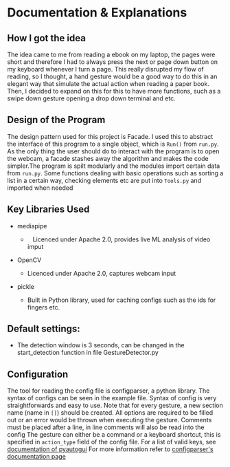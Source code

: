 # Documentation & Explanations

## How I got the idea

The idea came to me from reading a ebook on my laptop, the pages were short and therefore I had to always press the next or page down button on my keyboard whenever I turn a page. This really disrupted my flow of reading, so I thought, a hand gesture would be a good way to do this in an elegant way that simulate the actual action when reading a paper book. Then, I decided to expand on this for this to have more functions, such as a swipe down gesture opening a drop down terminal and etc. 

## Design of the Program

The design pattern used for this project is Facade. I used this to abstract the interface of this program to a single object, which is `Run()` from `run.py`. As the only thing the user should do to interact with the program is to open the webcam, a facade stashes away the algorithm and makes the code simpler.The program is spilt modularly and the modules import certain data from `run.py`. Some functions dealing with basic operations such as sorting a list in a certain way, checking elements etc are put into `Tools.py` and imported when needed

## Key Libraries Used

- mediapipe 
  
  -    Licenced under Apache 2.0, provides live ML analysis of video imput

- OpenCV
  
  - Licenced under Apache 2.0, captures webcam input

- pickle

  - Built in Python library, used for caching configs such as the ids for fingers etc.

## Default settings:
- The detection window is 3 seconds, can be changed in the start_detection function in file GestureDetector.py 

## Configuration

The tool for reading the config file is configparser, a python library. The syntax of configs can be seen in the example file.
Syntax of config is very straightforwards and easy to use. 
Note that for every gesture, a new section name (name in `[]`) should be created. All options are required to be filled out or an error would be thrown when executing the gesture. Comments must be placed after a line, in line comments will also be read into the config 
The gesture can either be a command or a keyboard shortcut, this is specified in `action_type` field of the config file.
For a list of valid keys, see [documentation of pyautogui](https://pyautogui.readthedocs.io/en/latest/keyboard.html)
For more information refer to [configparser's documentation page](https://docs.python.org/3/library/configparser.html)
